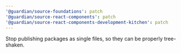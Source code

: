 ```yaml
---
'@guardian/source-foundations': patch
'@guardian/source-react-components': patch
'@guardian/source-react-components-development-kitchen': patch
---
```


Stop publishing packages as single files, so they can be properly tree-shaken.
